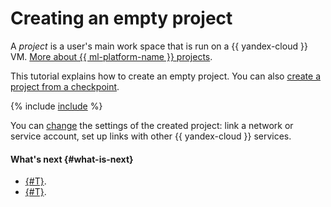 # Creating an empty project

A _project_ is a user's main work space that is run on a {{ yandex-cloud }} VM. [More about {{ ml-platform-name }} projects](../../concepts/project.md).

This tutorial explains how to create an empty project. You can also [create a project from a checkpoint](checkpoints.md#import).

{% include [include](../../../_includes/datasphere/ui-create-project.md) %}

You can [change](update.md) the settings of the created project: link a network or service account, set up links with other {{ yandex-cloud }} services.

#### What's next {#what-is-next}

* [{#T}](install-dependencies.md).
* [{#T}](control-compute-resources.md).
